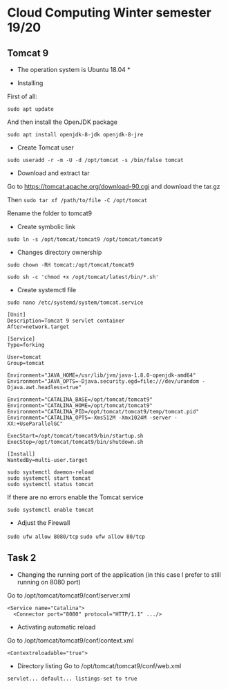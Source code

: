# Cloud Computing Winter semester 19/20

## Tomcat 9

* The operation system is Ubuntu 18.04 *

* Installing

First of all:

`sudo apt update`

And then install the OpenJDK package

`sudo apt install openjdk-8-jdk openjdk-8-jre`

* Create Tomcat user

`sudo useradd -r -m -U -d /opt/tomcat -s /bin/false tomcat`

* Download and extract tar

Go to https://tomcat.apache.org/download-90.cgi and download the tar.gz

Then `sudo tar xf /path/to/file -C /opt/tomcat`

Rename the folder to tomcat9

* Create symbolic link

`sudo ln -s /opt/tomcat/tomcat9 /opt/tomcat/tomcat9`

* Changes directory ownership

`sudo chown -RH tomcat:/opt/tomcat/tomcat9`

`sudo sh -c 'chmod +x /opt/tomcat/latest/bin/*.sh'`

* Create systemctl file

`sudo nano /etc/systemd/system/tomcat.service`

```
[Unit]
Description=Tomcat 9 servlet container
After=network.target

[Service]
Type=forking

User=tomcat
Group=tomcat

Environment="JAVA_HOME=/usr/lib/jvm/java-1.8.0-openjdk-amd64"
Environment="JAVA_OPTS=-Djava.security.egd=file:///dev/urandom -Djava.awt.headless=true"

Environment="CATALINA_BASE=/opt/tomcat/tomcat9"
Environment="CATALINA_HOME=/opt/tomcat/tomcat9"
Environment="CATALINA_PID=/opt/tomcat/tomcat9/temp/tomcat.pid"
Environment="CATALINA_OPTS=-Xms512M -Xmx1024M -server -XX:+UseParallelGC"

ExecStart=/opt/tomcat/tomcat9/bin/startup.sh
ExecStop=/opt/tomcat/tomcat9/bin/shutdown.sh

[Install]
WantedBy=multi-user.target
```

```
sudo systemctl daemon-reload
sudo systemctl start tomcat
sudo systemctl status tomcat
```
If there are no errors enable the Tomcat service

`sudo systemctl enable tomcat`

* Adjust the Firewall

`sudo ufw allow 8080/tcp`
`sudo ufw allow 80/tcp`

## Task 2

* Changing the running port of the application (in this case I prefer to still running on 8080 port)

Go to /opt/tomcat/tomcat9/conf/server.xml
```
<Service name="Catalina">
  <Connector port="8080" protocol="HTTP/1.1" .../>
```

* Activating automatic reload

Go to /opt/tomcat/tomcat9/conf/context.xml
```
<Contextreloadable="true">
```

* Directory listing
Go to /opt/tomcat/tomcat9/conf/web.xml
```
servlet... default... listings-set to true
```
